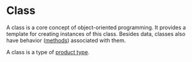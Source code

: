 # Class

A class is a core concept of object-oriented programming. It provides a template for creating instances of this class. Besides data, classes also have behavior ([methods][concept-functions]) associated with them.

A class is a type of [product type][type-product-type].

[concept-functions]: ../concepts/functions.md
[type-product-type]: ./product_type.md
